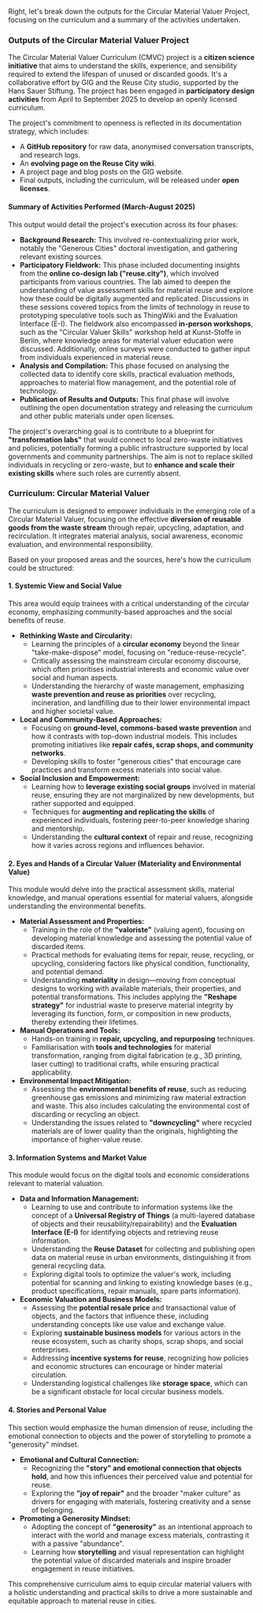 Right, let's break down the outputs for the Circular Material Valuer Project, focusing on the curriculum and a summary of the activities undertaken.

### Outputs of the Circular Material Valuer Project

The Circular Material Valuer Curriculum (CMVC) project is a **citizen science initiative** that aims to understand the skills, experience, and sensibility required to extend the lifespan of unused or discarded goods. It's a collaborative effort by GIG and the Reuse City studio, supported by the Hans Sauer Stiftung. The project has been engaged in **participatory design activities** from April to September 2025 to develop an openly licensed curriculum.

The project's commitment to openness is reflected in its documentation strategy, which includes:
*   A **GitHub repository** for raw data, anonymised conversation transcripts, and research logs.
*   An **evolving page on the Reuse City wiki**.
*   A project page and blog posts on the GIG website.
*   Final outputs, including the curriculum, will be released under **open licenses**.

#### Summary of Activities Performed (March-August 2025)

This output would detail the project's execution across its four phases:
*   **Background Research:** This involved re-contextualizing prior work, notably the "Generous Cities" doctoral investigation, and gathering relevant existing sources.
*   **Participatory Fieldwork:** This phase included documenting insights from the **online co-design lab ("reuse.city")**, which involved participants from various countries. The lab aimed to deepen the understanding of value assessment skills for material reuse and explore how these could be digitally augmented and replicated. Discussions in these sessions covered topics from the limits of technology in reuse to prototyping speculative tools such as ThingWiki and the Evaluation Interface (E-I). The fieldwork also encompassed **in-person workshops**, such as the "Circular Valuer Skills" workshop held at Kunst-Stoffe in Berlin, where knowledge areas for material valuer education were discussed. Additionally, online surveys were conducted to gather input from individuals experienced in material reuse.
*   **Analysis and Compilation:** This phase focused on analysing the collected data to identify core skills, practical evaluation methods, approaches to material flow management, and the potential role of technology.
*   **Publication of Results and Outputs:** This final phase will involve outlining the open documentation strategy and releasing the curriculum and other public materials under open licenses.

The project's overarching goal is to contribute to a blueprint for **"transformation labs"** that would connect to local zero-waste initiatives and policies, potentially forming a public infrastructure supported by local governments and community partnerships. The aim is not to replace skilled individuals in recycling or zero-waste, but to **enhance and scale their existing skills** where such roles are currently absent.

### Curriculum: Circular Material Valuer

The curriculum is designed to empower individuals in the emerging role of a Circular Material Valuer, focusing on the effective **diversion of reusable goods from the waste stream** through repair, upcycling, adaptation, and recirculation. It integrates material analysis, social awareness, economic evaluation, and environmental responsibility.

Based on your proposed areas and the sources, here's how the curriculum could be structured:

#### 1. Systemic View and Social Value
This area would equip trainees with a critical understanding of the circular economy, emphasizing community-based approaches and the social benefits of reuse.
*   **Rethinking Waste and Circularity:**
    *   Learning the principles of a **circular economy** beyond the linear "take-make-dispose" model, focusing on "reduce-reuse-recycle".
    *   Critically assessing the mainstream circular economy discourse, which often prioritises industrial interests and economic value over social and human aspects.
    *   Understanding the hierarchy of waste management, emphasizing **waste prevention and reuse as priorities** over recycling, incineration, and landfilling due to their lower environmental impact and higher societal value.
*   **Local and Community-Based Approaches:**
    *   Focusing on **ground-level, commons-based waste prevention** and how it contrasts with top-down industrial models. This includes promoting initiatives like **repair cafés, scrap shops, and community networks**.
    *   Developing skills to foster "generous cities" that encourage care practices and transform excess materials into social value.
*   **Social Inclusion and Empowerment:**
    *   Learning how to **leverage existing social groups** involved in material reuse, ensuring they are not marginalized by new developments, but rather supported and equipped.
    *   Techniques for **augmenting and replicating the skills** of experienced individuals, fostering peer-to-peer knowledge sharing and mentorship.
    *   Understanding the **cultural context** of repair and reuse, recognizing how it varies across regions and influences behavior.

#### 2. Eyes and Hands of a Circular Valuer (Materiality and Environmental Value)
This module would delve into the practical assessment skills, material knowledge, and manual operations essential for material valuers, alongside understanding the environmental benefits.
*   **Material Assessment and Properties:**
    *   Training in the role of the **"valoriste"** (valuing agent), focusing on developing material knowledge and assessing the potential value of discarded items.
    *   Practical methods for evaluating items for repair, reuse, recycling, or upcycling, considering factors like physical condition, functionality, and potential demand.
    *   Understanding **materiality** in design—moving from conceptual designs to working with available materials, their properties, and potential transformations. This includes applying the **"Reshape strategy"** for industrial waste to preserve material integrity by leveraging its function, form, or composition in new products, thereby extending their lifetimes.
*   **Manual Operations and Tools:**
    *   Hands-on training in **repair, upcycling, and repurposing** techniques.
    *   Familiarisation with **tools and technologies** for material transformation, ranging from digital fabrication (e.g., 3D printing, laser cutting) to traditional crafts, while ensuring practical applicability.
*   **Environmental Impact Mitigation:**
    *   Assessing the **environmental benefits of reuse**, such as reducing greenhouse gas emissions and minimizing raw material extraction and waste. This also includes calculating the environmental cost of discarding or recycling an object.
    *   Understanding the issues related to **"downcycling"** where recycled materials are of lower quality than the originals, highlighting the importance of higher-value reuse.

#### 3. Information Systems and Market Value
This module would focus on the digital tools and economic considerations relevant to material valuation.
*   **Data and Information Management:**
    *   Learning to use and contribute to information systems like the concept of a **Universal Registry of Things** (a multi-layered database of objects and their reusability/repairability) and the **Evaluation Interface (E-I)** for identifying objects and retrieving reuse information.
    *   Understanding the **Reuse Dataset** for collecting and publishing open data on material reuse in urban environments, distinguishing it from general recycling data.
    *   Exploring digital tools to optimize the valuer's work, including potential for scanning and linking to existing knowledge bases (e.g., product specifications, repair manuals, spare parts information).
*   **Economic Valuation and Business Models:**
    *   Assessing the **potential resale price** and transactional value of objects, and the factors that influence these, including understanding concepts like use value and exchange value.
    *   Exploring **sustainable business models** for various actors in the reuse ecosystem, such as charity shops, scrap shops, and social enterprises.
    *   Addressing **incentive systems for reuse**, recognizing how policies and economic structures can encourage or hinder material circulation.
    *   Understanding logistical challenges like **storage space**, which can be a significant obstacle for local circular business models.

#### 4. Stories and Personal Value
This section would emphasize the human dimension of reuse, including the emotional connection to objects and the power of storytelling to promote a "generosity" mindset.
*   **Emotional and Cultural Connection:**
    *   Recognizing the **"story" and emotional connection that objects hold**, and how this influences their perceived value and potential for reuse.
    *   Exploring the **"joy of repair"** and the broader "maker culture" as drivers for engaging with materials, fostering creativity and a sense of belonging.
*   **Promoting a Generosity Mindset:**
    *   Adopting the concept of **"generosity"** as an intentional approach to interact with the world and manage excess materials, contrasting it with a passive "abundance".
    *   Learning how **storytelling** and visual representation can highlight the potential value of discarded materials and inspire broader engagement in reuse initiatives.

This comprehensive curriculum aims to equip circular material valuers with a holistic understanding and practical skills to drive a more sustainable and equitable approach to material reuse in cities.
